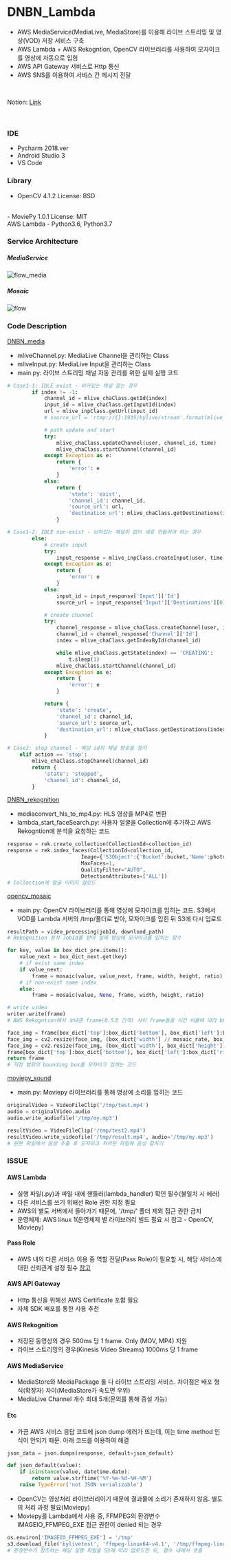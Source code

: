 # DNBN_Lambda
- AWS MediaService(MediaLive, MediaStore)를 이용해 라이브 스트리밍 및 영상(VOD) 저장 서비스 구축
- AWS Lambda + AWS Rekogntion, OpenCV 라이브러리를 사용하여 모자이크를 영상에 자동으로 입힘
- AWS API Gateway 서비스로 Http 통신
- AWS SNS를 이용하여 서비스 간 메시지 전달
<br>

Notion: [Link](https://www.notion.so/bearhunter49/f1e0f35d4e404c998d18633e13f53053)

<br>

### IDE
- Pycharm 2018.ver
- Android Studio 3
- VS Code

### Library
- OpenCV 4.1.2
License: BSD
<br>
- MoviePy 1.0.1
License: MIT
<br>
AWS Lambda - Python3.6, Python3.7

### Service Architecture
##### MediaService
![flow_media](./image/flow_media.png)
##### Mosaic
![flow](./image/flow.png)
<br>

### Code Description
[DNBN_media](./Lambda_media/Lambda_lib)
- mliveChannel.py: MediaLive Channel을 관리하는 Class
- mliveInput.py: MediaLive Input을 관리하는 Class
- main.py: 라이브 스트리밍 채널 자동 관리를 위한 실제 실행 코드
~~~python
# Case1-1: IDLE exist - 비어있는 채널 잡는 경우
        if index != -1:
            channel_id = mlive_chaClass.getId(index)
            input_id = mlive_chaClass.getInputId(index)
            url = mlive_inpClass.getUrl(input_id)
            # source_url = 'rtmp://{}:1935/bylive/stream'.format(mlive_chaClass.getSourceIp(index))

            # path update and start
            try:
                mlive_chaClass.updateChannel(user, channel_id, time)
                mlive_chaClass.startChannel(channel_id)
            except Exception as e:
                return {
                    'error': e
                }
            else:
                return {
                    'state': 'exist',
                    'channel_id': channel_id,
                    'source_url': url,
                    'destination_url': mlive_chaClass.getDestinations(index)
                }
~~~
~~~python
# Case1-2: IDLE non-exist - 남아있는 채널이 없어 새로 만들어야 하는 경우
        else:
            # create input
            try:
                input_response = mlive_inpClass.createInput(user, time)
            except Exception as e:
                return {
                    'error': e
                }
            else:
                input_id = input_response['Input']['Id']
                source_url = input_response['Input']['Destinations'][0]['Url']

            # create channel
            try:
                channel_response = mlive_chaClass.createChannel(user, input_id, time)
                channel_id = channel_response['Channel']['Id']
                index = mlive_chaClass.getIndexById(channel_id)

                while mlive_chaClass.getState(index) == 'CREATING':
                    t.sleep(1)
                mlive_chaClass.startChannel(channel_id)
            except Exception as e:
                return {
                    'error': e
                }

            return {
                'state': 'create',
                'channel_id': channel_id,
                'source_url': source_url,
                'destination_url': mlive_chaClass.getDestinations(index)
            }
~~~
~~~python
# Case2: stop channel - 해당 id의 채널 방송을 정지
    elif action == 'stop':
        mlive_chaClass.stopChannel(channel_id)
        return {
            'state': 'stopped',
            'channel_id': channel_id,
        }
~~~


[DNBN_rekognition](./Lambda_rekognition)
- mediaconvert_hls_to_mp4.py: HLS 영상을 MP4로 변환
- lambda_start_faceSearch.py: 사용자 얼굴을 Collection에 추가하고 AWS Rekogntion에 분석을 요청하는 코드
~~~python
response = rek.create_collection(CollectionId=collection_id)
response = rek.index_faces(CollectionId=collection_id,
                        Image={'S3Object':{'Bucket':bucket,'Name':photo}},
                        MaxFaces=1,
                        QualityFilter="AUTO",
                        DetectionAttributes=['ALL'])
# Collection에 얼굴 이미지 업로드
~~~

[opencv_mosaic](./Lambda_rekogntion/opencv_mosaic)
- main.py: OpenCV 라이브러리를 통해 영상에 모자이크를 입히는 코드. S3에서 VOD를 Lambda 서버의 /tmp/폴더로 받아, 모자이크를 입힌 뒤 S3에 다시 업로드

~~~python
resultPath = video_processing(jobId, download_path)
# Rekognition 분석 JobId를 받아 실제 영상에 모자이크를 입히는 함수
~~~
~~~python
for key, value in box_dict_pre.items():
    value_next = box_dict_next.get(key)
    # if exist same index
    if value_next:
        frame = mosaic(value, value_next, frame, width, height, ratio)
    # if non-exist same index
    else:
        frame = mosaic(value, None, frame, width, height, ratio)

# write video
writer.write(frame)
# AWS Rekogntion에서 보내준 frame(0.5초 간격) 사이 frame들을 시간 비율에 따라 bbox 이동
~~~
~~~python
face_img = frame[box_dict['top']:box_dict['bottom'], box_dict['left']:box_dict['right']]
face_img = cv2.resize(face_img, (box_dict['width'] // mosaic_rate, box_dict['height'] // mosaic_rate))
face_img = cv2.resize(face_img, (box_dict['width'], box_dict['height']), cv2.INTER_AREA)
frame[box_dict['top']:box_dict['bottom'], box_dict['left']:box_dict['right']] = face_img
return frame
# 지정 범위의 bounding box를 모자이크 입히는 코드
~~~

[moviepy_sound](./Lambda_rekognition/moviepy_sound)
- main.py: Moviepy 라이브러리를 통해 영상에 소리를 입히는 코드
~~~python
originalVideo = VideoFileClip('/tmp/test.mp4')
audio = originalVideo.audio
audio.write_audiofile('/tmp/my.mp3')

resultVideo = VideoFileClip('/tmp/test2.mp4')
resultVideo.write_videofile('/tmp/result.mp4', audio='/tmp/my.mp3')
# 원본 파일에서 음성 추출 후 모자이크 처리된 파일에 음성 합치기
~~~


### ISSUE
#### AWS Lambda
- 실행 파일(.py)과 파일 내에 핸들러(lambda_handler) 확인 필수(불일치 시 에러)
- 다른 서비스를 쓰기 위해선 Role 권한 지정 필요
- AWS의 별도 서버에서 돌아가기 때문에, '/tmp/' 폴더 제외 접근 권한 금지
- 운영체제: AWS linux 1(운영체제 별 라이브러리 빌드 필요 시 참고 - OpenCV, Moviepy)
#### Pass Role
- AWS 내의 다른 서비스 이용 중 역할 전달(Pass Role)이 필요할 시, 해당 서비스에 대한 신뢰관계 설정 필수 [참고](https://docs.aws.amazon.com/ko_kr/IAM/latest/UserGuide/id_roles_use_passrole.html)
#### AWS API Gateway
- Http 통신을 위해선 AWS Certificate 포함 필요
- 자체 SDK 배포를 통한 사용 추천
#### AWS Rekognition
- 저장된 동영상의 경우 500ms 당 1 frame. Only (MOV, MP4) 지원
- 라이브 스트리밍의 경우(Kinesis Video Streams) 1000ms 당 1 frame
#### AWS MediaService
- MediaStore와 MediaPackage 둘 다 라이브 스트리밍 서비스. 차이점은 배포 형식(확장자) 차이(MediaStore가 속도면 우위)
- MediaLive Channel 개수 최대 5개(문의를 통해 증설 가능)


#### Etc
- 가끔 AWS 서비스 응답 코드에 json dump 에러가 뜨는데, 이는 time method 인식이 안되기 때문. 아래 코드를 이용하여 해결
~~~python
json_data = json.dumps(response, default=json_default)
~~~
~~~python
def json_default(value): 
    if isinstance(value, datetime.date): 
        return value.strftime('%Y-%m-%d-%H-%M') 
    raise TypeError('not JSON serializable')
~~~
- OpenCV는 영상처리 라이브러리이기 때문에 결과물에 소리가 존재하지 않음. 별도의 처리 과정 필요(Moviepy)
- Moviepy를 Lambda에서 사용 중, FFMPEG의 환경변수 IMAGEIO_FFMPEG_EXE 접근 권한이 denied 되는 경우
~~~python
os.environ['IMAGEIO_FFMPEG_EXE'] = '/tmp'
s3.download_file('bylivetest', 'ffmpeg-linux64-v4.1', '/tmp/ffmpeg-linux64-v4.1')
# 환경변수가 참조하는 해당 실행 파일을 S3에 미리 업로드한 뒤, 함수 내에서 호출
~~~




 

